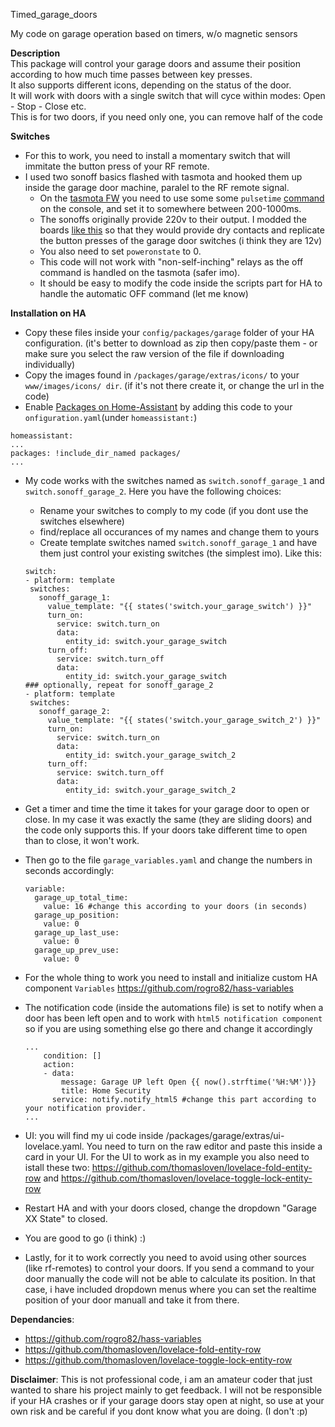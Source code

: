 Timed_garage_doors

My code on garage operation based on timers, w/o magnetic sensors  

**Description**  
This package will control your garage doors and assume their position according to how much time passes between key presses.    
It also supports different icons, depending on the status of the door.    
It will work with doors with a single switch that will cyce within modes: Open - Stop - Close etc.  
This is for two doors, if you need only one, you can remove half of the code

**Switches**
- For this to work, you need to install a momentary switch that will immitate the button press of your RF remote.
- I used two sonoff basics flashed with tasmota and hooked them up inside the garage door machine, paralel to the RF remote signal.
   - On the [tasmota FW](https://github.com/arendst/Sonoff-Tasmota/wiki) you need to use some some `pulsetime` [command](https://github.com/arendst/Sonoff-Tasmota/wiki/Commands) on the console, and set it to somewhere between 200-1000ms.
   - The sonoffs originally provide 220v to their output. I modded the boards [like this](https://community.home-assistant.io/t/modded-sonoff-using-the-on-board-relay-as-switch-for-any-circuit/50343) so that they would provide dry contacts and replicate the button presses of the garage door switches (i think they are 12v)
   - You also need to set  `poweronstate` to 0.
   - This code will not work with "non-self-inching" relays as the off command is handled on the tasmota (safer imo).
   - It should be easy to modify the code inside the scripts part for HA to handle the automatic OFF command (let me know)

**Installation on HA**  
- Copy these files inside your `config/packages/garage` folder of your HA configuration. (it's better to download as zip then copy/paste them - or make sure you select the raw version of the file if downloading individually)
- Copy the images found in `/packages/garage/extras/icons/` to your `www/images/icons/ dir`. (if it's not there create it, or change the url in the code)
- Enable [Packages on Home-Assistant](https://www.home-assistant.io/docs/configuration/packages/) by adding this code to your `onfiguration.yaml`(under `homeassistant:`)
```
homeassistant:
...
packages: !include_dir_named packages/   
...
```
- My code works with the switches named as `switch.sonoff_garage_1` and `switch.sonoff_garage_2`. Here you have the following choices:
   - Rename your switches to comply to my code (if you dont use the switches elsewhere)
   - find/replace all occurances of my names and change them to yours 
   - Create template switches named `switch.sonoff_garage_1` and have them just control your existing switches (the simplest imo). Like this:
   ```
   switch:
  - platform: template
    switches:
      sonoff_garage_1:
        value_template: "{{ states('switch.your_garage_switch') }}"
        turn_on:
          service: switch.turn_on
          data:
            entity_id: switch.your_garage_switch
        turn_off:
          service: switch.turn_off
          data:
            entity_id: switch.your_garage_switch
   ### optionally, repeat for sonoff_garage_2
  - platform: template
    switches:
      sonoff_garage_2:
        value_template: "{{ states('switch.your_garage_switch_2') }}"
        turn_on:
          service: switch.turn_on
          data:
            entity_id: switch.your_garage_switch_2
        turn_off:
          service: switch.turn_off
          data:
            entity_id: switch.your_garage_switch_2
   ```
- Get a timer and time the time it takes for your garage door to open or close. In my case it was exactly the same (they are sliding doors) and the code only supports this. If your doors take different time to open than to close, it won't work.
- Then go to the file `garage_variables.yaml` and change the numbers in seconds accordingly:
   ```
   variable:
     garage_up_total_time:
       value: 16 #change this according to your doors (in seconds)
     garage_up_position:
       value: 0
     garage_up_last_use:
       value: 0
     garage_up_prev_use:
       value: 0
   ```
- For the whole thing to work you need to install and initialize custom HA component `Variables` https://github.com/rogro82/hass-variables

- The notification code (inside the automations file) is set to notify when a door has been left open and to work with `html5 notification component` so if you are using something else go there and change it accordingly
   ```
   ...
       condition: []
       action:
       - data:
           message: Garage UP left Open {{ now().strftime('%H:%M')}}
           title: Home Security
         service: notify.notify_html5 #change this part according to your notification provider.
   ...
   ```
- UI: you will find my ui code inside /packages/garage/extras/ui-lovelace.yaml. You need to turn on the raw editor and paste this inside a card in your UI. For the UI to work as in my example you also need to istall these two: https://github.com/thomasloven/lovelace-fold-entity-row and https://github.com/thomasloven/lovelace-toggle-lock-entity-row
- Restart HA and with your doors closed, change the dropdown "Garage XX State" to closed.
- You are good to go (i think) :)


- Lastly, for it to work correctly you need to avoid using other sources (like rf-remotes) to control your doors. If you send a command to your door manually the code will not be able to calculate its position. In that case, i have included dropdown menus where you can set the realtime position of your door manuall and take it from there.

**Dependancies**:
- https://github.com/rogro82/hass-variables
- https://github.com/thomasloven/lovelace-fold-entity-row
- https://github.com/thomasloven/lovelace-toggle-lock-entity-row

**Disclaimer**: This is not professional code, i am an amateur coder that just wanted to share his project mainly to get feedback. I will not be responsible if your HA crashes or if your garage doors stay open at night, so use at your own risk and be careful if you dont know what you are doing. (I don't :p)
